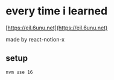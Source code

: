 # every time i learned

[https://eil.6unu.net](https://eil.6unu.net)

made by react-notion-x


## setup

`nvm use 16`
